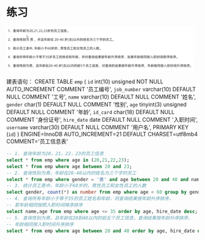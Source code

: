 # 练习

![image-20240607171415562](./assets/image-20240607171415562.png)

建表语句：
CREATE TABLE `emp` (
  `id` int(10) unsigned NOT NULL AUTO_INCREMENT COMMENT '员工编号',
  `job_number` varchar(10) DEFAULT NULL COMMENT '工号',
  `name` varchar(10) DEFAULT NULL COMMENT '姓名',
  `gender` char(1) DEFAULT NULL COMMENT '性别',
  `age` tinyint(3) unsigned DEFAULT NULL COMMENT '年龄',
  `id_card` char(18) DEFAULT NULL COMMENT '身份证号',
  `hire_date` date DEFAULT NULL COMMENT '入职时间',
  `username` varchar(30) DEFAULT NULL COMMENT '用户名',
  PRIMARY KEY (`id`)
) ENGINE=InnoDB AUTO_INCREMENT=21 DEFAULT CHARSET=utf8mb4 COMMENT='员工信息表'

```sql
-- 1. 查询年龄为20，21，22，23的员工信息
select * from emp where age in (20,21,22,23);
select * from emp where age between 20 and 23;
-- 2. 查询性别为男，年龄在20-40以内的姓名为三个字的员工
select * from emp where gender = '男' and age between 20 and 40 and name like '___';
-- 3. 统计员工表中，年龄小于60岁的，男性员工和女性员工的人数
select gender, count(*) as number from emp where age < 60 group by gender;
-- 4. 查询所有年龄小于等于35的员工姓名和年龄，将查询结果按年龄升序排序，
-- 若年龄相同按照入职时间降序排序
select name,age from emp where age <= 35 order by age, hire_date desc;
-- 5. 查询性别为男，且年龄在20到40以内的前五个员工信息，查询结果按年龄升序排序，
-- 年龄相同按入职时间升序排序
select * from emp where age between 20 and 40 order by age, hire_date desc limit 5 ;
```

